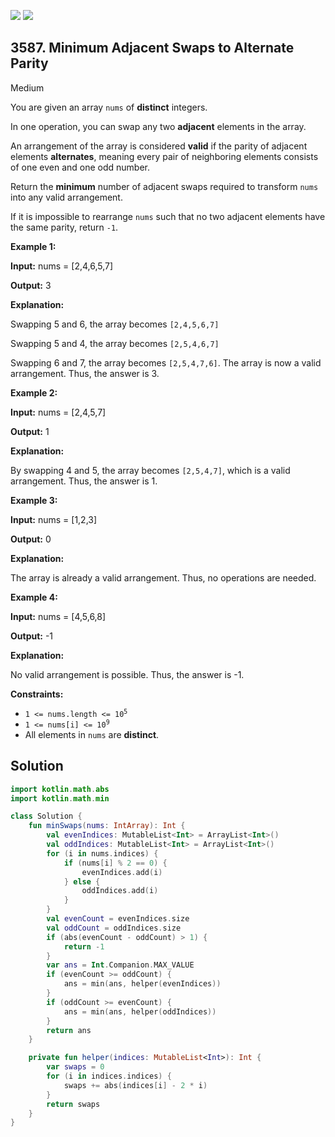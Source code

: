 [![](https://img.shields.io/github/stars/javadev/LeetCode-in-Kotlin?label=Stars&style=flat-square)](https://github.com/javadev/LeetCode-in-Kotlin)
[![](https://img.shields.io/github/forks/javadev/LeetCode-in-Kotlin?label=Fork%20me%20on%20GitHub%20&style=flat-square)](https://github.com/javadev/LeetCode-in-Kotlin/fork)

## 3587\. Minimum Adjacent Swaps to Alternate Parity

Medium

You are given an array `nums` of **distinct** integers.

In one operation, you can swap any two **adjacent** elements in the array.

An arrangement of the array is considered **valid** if the parity of adjacent elements **alternates**, meaning every pair of neighboring elements consists of one even and one odd number.

Return the **minimum** number of adjacent swaps required to transform `nums` into any valid arrangement.

If it is impossible to rearrange `nums` such that no two adjacent elements have the same parity, return `-1`.

**Example 1:**

**Input:** nums = [2,4,6,5,7]

**Output:** 3

**Explanation:**

Swapping 5 and 6, the array becomes `[2,4,5,6,7]`

Swapping 5 and 4, the array becomes `[2,5,4,6,7]`

Swapping 6 and 7, the array becomes `[2,5,4,7,6]`. The array is now a valid arrangement. Thus, the answer is 3.

**Example 2:**

**Input:** nums = [2,4,5,7]

**Output:** 1

**Explanation:**

By swapping 4 and 5, the array becomes `[2,5,4,7]`, which is a valid arrangement. Thus, the answer is 1.

**Example 3:**

**Input:** nums = [1,2,3]

**Output:** 0

**Explanation:**

The array is already a valid arrangement. Thus, no operations are needed.

**Example 4:**

**Input:** nums = [4,5,6,8]

**Output:** \-1

**Explanation:**

No valid arrangement is possible. Thus, the answer is -1.

**Constraints:**

*   <code>1 <= nums.length <= 10<sup>5</sup></code>
*   <code>1 <= nums[i] <= 10<sup>9</sup></code>
*   All elements in `nums` are **distinct**.

## Solution

```kotlin
import kotlin.math.abs
import kotlin.math.min

class Solution {
    fun minSwaps(nums: IntArray): Int {
        val evenIndices: MutableList<Int> = ArrayList<Int>()
        val oddIndices: MutableList<Int> = ArrayList<Int>()
        for (i in nums.indices) {
            if (nums[i] % 2 == 0) {
                evenIndices.add(i)
            } else {
                oddIndices.add(i)
            }
        }
        val evenCount = evenIndices.size
        val oddCount = oddIndices.size
        if (abs(evenCount - oddCount) > 1) {
            return -1
        }
        var ans = Int.Companion.MAX_VALUE
        if (evenCount >= oddCount) {
            ans = min(ans, helper(evenIndices))
        }
        if (oddCount >= evenCount) {
            ans = min(ans, helper(oddIndices))
        }
        return ans
    }

    private fun helper(indices: MutableList<Int>): Int {
        var swaps = 0
        for (i in indices.indices) {
            swaps += abs(indices[i] - 2 * i)
        }
        return swaps
    }
}
```